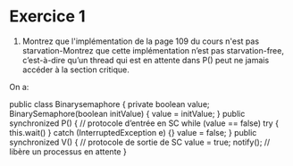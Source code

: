 # Exercice 1

1. Montrez que l'implémentation de la page 109 du cours n'est pas starvation-Montrez que cette implémentation n’est pas starvation-free,
c’est-à-dire qu’un thread qui est en attente dans P() peut ne
jamais accéder à la section critique.

On a:

public class Binarysemaphore {
	private boolean value;
	BinarySemaphore(boolean initValue) {
	value = initValue;
}
public synchronized P() { // protocole d’entrée en SC
	while (value == false)
		try { this.wait() } catch (InterruptedException e) {}
		value = false;
}
public synchronized V() { // protocole de sortie de SC
	value = true;
	notify(); // libère un processus en attente
}
